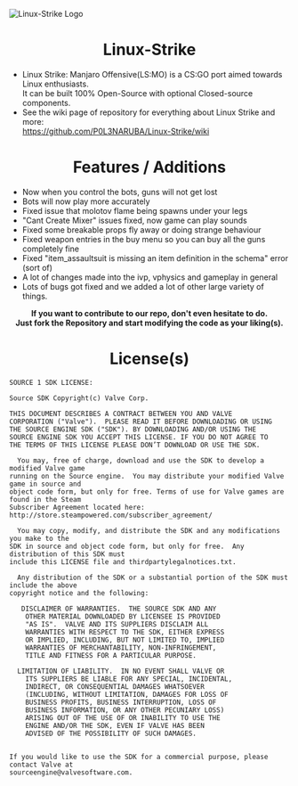 ![Linux-Strike Logo](https://github.com/user-attachments/assets/60ec8136-c78e-45c4-9587-45ebddd37097)

<h1 align="center"> Linux-Strike </h1>

* Linux Strike: Manjaro Offensive(LS:MO) is a CS:GO port aimed towards Linux enthusiasts.<br>
It can be built 100% Open-Source with optional Closed-source components.<br>
* See the wiki page of repository for everything about Linux Strike and more:<br>https://github.com/P0L3NARUBA/Linux-Strike/wiki

 <h1 align="center"> Features / Additions </h1>
 
 - Now when you control the bots, guns will not get lost
 - Bots will now play more accurately
 - Fixed issue that molotov flame being spawns under your legs
 - "Cant Create Mixer" issues fixed, now game can play sounds
 - Fixed some breakable props fly away or doing strange behaviour
 - Fixed weapon entries in the buy menu so you can buy all the guns completely fine
 - Fixed "item_assaultsuit is missing an item definition in the schema" error (sort of)
 - A lot of changes made into the ivp, vphysics and gameplay in general
 - Lots of bugs got fixed and we added a lot of other large variety of things.

**<p align="center">
If you want to contribute to our repo, don't even hesitate to do.<br>
Just fork the Repository and start modifying the code as your liking(s).</p>**

<h1 align="center"> License(s) </h1>

```
SOURCE 1 SDK LICENSE:

Source SDK Copyright(c) Valve Corp.  

THIS DOCUMENT DESCRIBES A CONTRACT BETWEEN YOU AND VALVE 
CORPORATION ("Valve").  PLEASE READ IT BEFORE DOWNLOADING OR USING 
THE SOURCE ENGINE SDK ("SDK"). BY DOWNLOADING AND/OR USING THE 
SOURCE ENGINE SDK YOU ACCEPT THIS LICENSE. IF YOU DO NOT AGREE TO 
THE TERMS OF THIS LICENSE PLEASE DON’T DOWNLOAD OR USE THE SDK.  

  You may, free of charge, download and use the SDK to develop a modified Valve game 
running on the Source engine.  You may distribute your modified Valve game in source and 
object code form, but only for free. Terms of use for Valve games are found in the Steam 
Subscriber Agreement located here: http://store.steampowered.com/subscriber_agreement/ 

  You may copy, modify, and distribute the SDK and any modifications you make to the 
SDK in source and object code form, but only for free.  Any distribution of this SDK must 
include this LICENSE file and thirdpartylegalnotices.txt.  
 
  Any distribution of the SDK or a substantial portion of the SDK must include the above 
copyright notice and the following: 

   DISCLAIMER OF WARRANTIES.  THE SOURCE SDK AND ANY 
    OTHER MATERIAL DOWNLOADED BY LICENSEE IS PROVIDED 
    "AS IS".  VALVE AND ITS SUPPLIERS DISCLAIM ALL 
    WARRANTIES WITH RESPECT TO THE SDK, EITHER EXPRESS 
    OR IMPLIED, INCLUDING, BUT NOT LIMITED TO, IMPLIED 
    WARRANTIES OF MERCHANTABILITY, NON-INFRINGEMENT, 
    TITLE AND FITNESS FOR A PARTICULAR PURPOSE.  

  LIMITATION OF LIABILITY.  IN NO EVENT SHALL VALVE OR 
    ITS SUPPLIERS BE LIABLE FOR ANY SPECIAL, INCIDENTAL, 
    INDIRECT, OR CONSEQUENTIAL DAMAGES WHATSOEVER 
    (INCLUDING, WITHOUT LIMITATION, DAMAGES FOR LOSS OF 
    BUSINESS PROFITS, BUSINESS INTERRUPTION, LOSS OF 
    BUSINESS INFORMATION, OR ANY OTHER PECUNIARY LOSS) 
    ARISING OUT OF THE USE OF OR INABILITY TO USE THE 
    ENGINE AND/OR THE SDK, EVEN IF VALVE HAS BEEN 
    ADVISED OF THE POSSIBILITY OF SUCH DAMAGES.  
 
       
If you would like to use the SDK for a commercial purpose, please contact Valve at 
sourceengine@valvesoftware.com.
```
